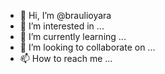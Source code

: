 - 👋 Hi, I’m @braulioyara
- 👀 I’m interested in ...
- 🌱 I’m currently learning ...
- 💞️ I’m looking to collaborate on ...
- 📫 How to reach me ...

<!---
braulioyara/braulioyara is a ✨ special ✨ repository because its `README.md` (this file) appears on your GitHub profile.
You can click the Preview link to take a look at your changes.
--->
